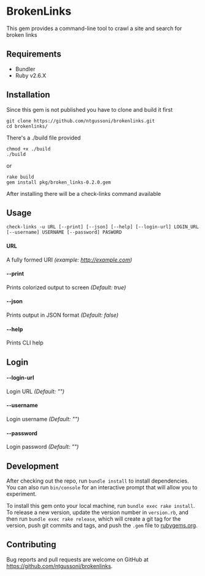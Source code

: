 # BrokenLinks

This gem provides a command-line tool to crawl a site and search for broken links

## Requirements

- Bundler
- Ruby v2.6.X

## Installation

Since this gem is not published you have to clone and build it first

    git clone https://github.com/ntgussoni/brokenlinks.git
    cd brokenlinks/

There's a ./build file provided

    chmod +x ./build
    ./build

or

    rake build
    gem install pkg/broken_links-0.2.0.gem

After installing there will be a check-links command available

## Usage

    check-links -u URL [--print] [--json] [--help] [--login-url] LOGIN_URL [--username] USERNAME [--password] PASWORD

#### URL

A fully formed URI _(example: http://example.com)_

#### --print

Prints colorized output to screen _(Default: true)_

#### --json

Prints output in JSON format _(Default: false)_

#### --help

Prints CLI help

## Login

#### --login-url

Login URL _(Default: "")_

#### --username

Login username _(Default: "")_

#### --password

Login password _(Default: "")_

## Development

After checking out the repo, run `bundle install` to install dependencies. You can also run `bin/console` for an interactive prompt that will allow you to experiment.

To install this gem onto your local machine, run `bundle exec rake install`. To release a new version, update the version number in `version.rb`, and then run `bundle exec rake release`, which will create a git tag for the version, push git commits and tags, and push the `.gem` file to [rubygems.org](https://rubygems.org).

## Contributing

Bug reports and pull requests are welcome on GitHub at https://github.com/ntgussoni/brokenlinks.
